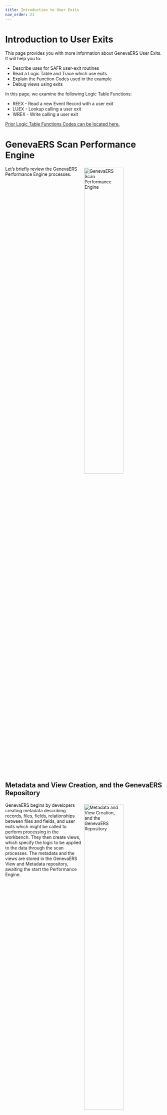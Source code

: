 ```yaml
---
title: Introduction to User Exits
nav_order: 21
---
```


# Introduction to User Exits

This page provides you with more information about GenevaERS User Exits.  It will help you to: 
- Describe uses for SAFR user-exit routines 
- Read a Logic Table and Trace which use exits 
- Explain the Function Codes used in the example
- Debug views using exits  

In this page, we examine the following Logic Table Functions:
- REEX - Read a new Event Record with a user exit
- LUEX - Lookup calling a user exit
- WREX - Write calling a user exit

 [Prior Logic Table Functions Codes can be located here.](Intro11a_Logic_Table_Function_Codes.md)

<div style="clear: right" >

# GenevaERS Scan Performance Engine

<img style="float: right;" width="50%" vspace="5" alt="GenevaERS Scan Performance Engine" src=images/Module20-User-Exit_Routines/Module20_Slide4.jpeg title="GenevaERS Scan Performance Engine"/>

Let’s briefly review the GenevaERS Performance Engine processes.

<div style="clear: right" >

## Metadata and View Creation, and the GenevaERS Repository

<img style="float: right;" width="50%" vspace="5" alt="Metadata and View Creation, and the GenevaERS Repository" src=images/Module20-User-Exit_Routines/Module20_Slide5.jpeg title="Metadata and View Creation, and the GenevaERS Repository"/>

GenevaERS begins by developers creating metadata describing records, files, fields, relationships between files and fields, and user exits which might be called to perform processing in the workbench.  They then create views, which specify the logic to be applied to the data through the scan processes.  The metadata and the views are stored in the GenevaERS View and Metadata repository, awaiting the start the Performance Engine.

<div style="clear: right" >

## Select, Logic and Reference File Phases

<img style="float: right;" width="50%" vspace="5" alt="Select, Logic and Reference File Phases" src=images/Module20-User-Exit_Routines/Module20_Slide6.jpeg title="Select, Logic and Reference File Phases"/>

The first parts of the Performance engine performs the Select, Logic and Reference File phases.  The Select Phase selects the views and associated metadata for those views from the View and Metadata Repository.  Alternatively, this phase can read data provided in a GenevaERS XML schema, which defines the metadata and functions to be performed against the data.  It bundles either of these into a VDP, View Definition Parameter file.

The VDP is used in the Logic Phase to produce two Logic Tables, one for the Reference File Phase, and one for the Extract Phase.  The logic tables contain the functions codes described in this and the prior pages.  

The Extract Phase Logic Table file is used to process event files, but before that the Reference File Logic Table is used to extract a core image file from the reference files.  The Reference File Logic Table does not contain any selection logic, thus it does not remove any rows of data.  Rather, the core image file contains only those fields (columns) needed to be loaded into memory for joins, plus the keys required for the join processes and any effective dates.

<div style="clear: right" >

## Extract Phase

<img style="float: right;" width="50%" vspace="5" alt="Extract Phase" src=images/Module20-User-Exit_Routines/Module20_Slide7.jpeg title="Extract Phase"/>

The Extract Phase begins by loading the VDP, Extract Phase Logic Table and Reference Data from disk.  It then uses the logic table to generate machine code for each thread, each input file partition. It then opens input and output files, and executes these threads according to the thread governor, in parallel.  Each event file record is read and processed through the logic table, performing joins, and writing selected data to output extract files. 

The Extract Phase includes multiple types of user exits, including read, write and look-up exits, highlighted on this graphic by the green balls.

<div style="clear: right" >

## Format Phase

<img style="float: right;" width="50%" vspace="5" alt="Format Phase" src=images/Module20-User-Exit_Routines/Module20_Slide8.jpeg title="Format Phase"/>

The format phase, which is optional depending on the view requirements, begins by sorting each extract file using a custom generated sort card based upon the sort criteria of the views written to that extract file.  During the final phase of sort processing—that which writes data to disk—the records are passed in memory to the format engine.  These records are formatted according to the VDP specifications.  The data is written to the final output file.

The Format Phase includes the Format Exit, shown here at the end of the Format process.  Sort utilities also allow creating sort input exits, shown here over the Sort process.

Let’s overview each of these users exits.

<div style="clear: right" >

# User Exit Overview

<img style="float: right;" width="50%" vspace="5" alt="User Exit Overview" src=images/Module20-User-Exit_Routines/Module20_Slide9.jpeg title="User Exit Overview"/>

User exits, which can also be thought of as API points, are custom programs to perform functions GenevaERS does not do natively.  For example, GenevaERS does not perform an exponential mathematical calculation.  A customer could create a program to perform this function, and call it from GenevaERS to return the results of the calculation.

As noted, GenevaERS has four major points which can invoke a user exit, read, lookup, write and format exits.  The first three are Extract Phase exits, and are used much more frequently than the fourth Format Phase exit.  They are:

- Read Exits stand between the actual input event file and the GenevaERS views.  These exits can modify input records to be presented to GenevaERS threads for processing. 
- Lookup Exits stand between GenevaERS views and the look-up data loaded into memory.   Lookup exits accept join parameters and return looked up records in response to individual joins. These exits can also be used as simple function calls which do not actually perform any look-up.  For example the exponential calculation discussed above could be written as a look-up exit.
- Write Exits stand between GenevaERS and the extract files.  They receive extract records and can manipulate them before being written to extract files.  
- Format Exits, the only GVBMR88 exit, accepts summarized and formatted Format Phase output records prior to being written to files. Format exits are very similar to write exits, except that the record used is the final output record, rather than the extract record.  

At the end of this page we will touch on a non-GenevaERS exit, the Sort Input Exits.

<div style="clear: right" >

## Read Exit Functionality

<img style="float: right;" width="50%" vspace="5" alt="Read Exit Functionality" src=images/Module20-User-Exit_Routines/Module20_Slide10.jpeg title="Read Exit Functionality"/>

As noted, read exits sit between the extract engine, and the input event file.  The GenevaERS views, inside GVBMR95, are only aware of the virtual file which is output by the read exit.  Read Exits are assigned to a physical file, and are placed on the RENX logic table function.  It is called each time the RENX function is executed.  

Examples of read exits that have been written for GenevaERS applications include:
- Read a specialized database structure and extract every record to be passed to GenevaERS to allow GenevaERS to produce reports against those records
- Merge multiple sequential files and compare snap shot records with the history file into a single master file, then used to produce reports
- Process sets of records, and perform functions across the entire set, where one record can affect other either later, or earlier records.  GenevaERS does not easily perform these functions in view.  After all affects are determined and applied, the file is passed to GenevaERS for report generation.

Read exits are typically the most complex to write, because they must perform some IO of some kind.  They are further complicated because it is very inefficient to call a read exit for each record; so instead they are usually written to do block level processing.  

<div style="clear: right" >

## Look-up Exits Functionality

<img style="float: right;" width="50%" vspace="5" alt="Look-up Exits Functionality" src=images/Module20-User-Exit_Routines/Module20_Slide11.jpeg title="Look-up Exits Functionality"/>

Look-up exits sit between the extract engine, and a potential look-up file. The GenevaERS views are only aware of the virtual lookup record output by the lookup exit.  A sample application could be doing direct reads to a database table to retrieve a join value for processing.  However, most often look-up exits do not actually load any data from disk; rather they simply use input parameters passed to them by the views to do some function.  Thus the exit is basically a simple function call.  

Look-up exits are the easiest type of exit to create. The parameters passed to the lookup exit are the values placed in the fields of the join key.  These can be constants, fields from the event file, or fields from another lookup, including calls to other exits.  The output from the lookup exit is a record that must match the LR for the “reference file” record it is to return.   Although it appears to a GenevaERS developer as if GenevaERS has taken the keys and performed a search of a reference table to find the appropriate record, the exit may have done no such thing.  In fact, it could do something as simple as reordering the fields passed to it and returning the record.

Lookup Exits are assigned to a target look-up LR.  When used, the typical LUSM functions are changed to LUEX functions.   The exit is called each time the LUEX function is executed.  

Certain pages are delivered with the product, called GenevaERS Standard Look-up Exits.  These perform a common set of functions not done by native GenevaERS.   For example:
- GVBXLEXP	An exponential calculator.  If passed a number, format and exponent, it will perform the calculation
- GVBXLMD	Accepts two dates, and computes days between those dates
- GVBXLRUD	Simply returns the GenevaERS Fiscal Year data, passed in through the VDP
- GVBXLST	Accepts strings and concatenates them and returns a single string value
- GVBXLTM	Performs a trim function against passed string parameters

<div style="clear: right" >

## Write and Format Exit Functionality

<img style="float: right;" width="50%" vspace="5" alt="Write and Format Exit Functionality" src=images/Module20-User-Exit_Routines/Module20_Slide12.jpeg title="Write and Format Exit Functionality"/>

Write exits sit between the extract engine, and a potential extract or output file. Each write exit is tightly coupled to it’s GenevaERS view, because the exit receives the view output.  Extract exits are called whenever a view is to write an extract record.  In addition to the view’s extract record the write exit is also passed and can sees the event record.  

Write Exits are associated with a view, since the view or a write statement within the view generates the WREX logic table function (rather than WRIN, WRDT, or WRSU functions) and creates the extract record 

The write exit can tell GVBMR95 to do any one of the following:
- Tell GVBMR95 to write a record the exit specifies (could be any record) and continue with event file processing
- Tell GVBMR95 to skip this extract record and go on
- Tell GVBMR95 to write a record the exit specifies (could be any record) and return to the exit to do more processing

The exit can manipulate the extract record; substitute a new record, table the extract record in some way and then dump the table at the end of event file processing, or any other number of things.  Note, though, that unlike read exits which do open and actually read files, write exits typically do not.  They return records to GenevaERS to write to the extract file.  They could do their own IO, but there is typically no benefit to doing so.  GenevaERS’s write routines are very efficient.

Some examples of write exits include the following:
- Table multiple records, summarize them if they have common sort keys, and write a record when the key changes. 
- Read a set of parameters giving scoring requirements, table multiple records and upon a key change, score records.  Create a completely new record with the scoring results, write this new record, and drop all the tabled records
  
Write exits are in between read and lookup exits for complexity.  This is mainly because of the complexity of dealing with extract records.  The exit must know what the extract record will look like for a particular view.  This might be easiest to determine by actually writing the view, and inspecting the extracted records to find positions and lengths.  Any changes in the views can create a new to update the write exit.  

Format exits are very much like write exits, except that they are called at the end of GVBMR88.  They are also dependent upon the view specification.  They are called for each format output record.  Like write exits, they are specified on each view.  They are specified only in the VDP; there is no logic table impact for them.

<div style="clear: right" >

## Metadata Setup

<img style="float: right;" width="50%" vspace="5" alt="Metadata Setup" src=images/Module20-User-Exit_Routines/Module20_Slide13.jpeg title="Metadata Setup"/>

Using exits requires that they first be described in the User Exit Routine screens within the Workbench.  The name can be anything desired. The type can be either Read, Look-up, Write, or Format.  The language and path are for documentation only.  The executable must match the load page name stored within an accessible loadlib for either GVBMR95 or GVBMR88. 

<div style="clear: right" >

<img style="float: right;" width="50%" vspace="5" alt="Metadata Setup" src=images/Module20-User-Exit_Routines/Module20_Slide14.jpeg title="Metadata Setup"/>

The Optimizable flag is only applicable for look-up exits.  Remember that GenevaERS bypasses certain look-ups when the look-up has already been performed.  In these cases, the look-up exit would not be called in the subsequent cases.  If the look-up exit is stateless, in other words, it does not function differently from one execution to another given the same input parameters, the exit can be optimized.  If the exit retains its state from one call to another, then it must be called each time and cannot be optimized.  

For example, one exit was written to detect the first time it was called for a particular event file record.  In this case, it would return a return code of 0; every subsequent call would return a code of 1.  This exit cannot be optimized; each potential call must actually call the exit.  Otherwise the exit would always return a code of 0.

<div style="clear: right" >

# Metadata Set-up 

## Read Exits

<img style="float: right;" width="50%" vspace="5" alt="Metadata Set-up Read Exits" src=images/Module20-User-Exit_Routines/Module20_Slide15.jpeg title="Metadata Set-up Read Exits"/>

Once the user exits are entered into the User Exit table, they can be assigned to the other appropriate metadata components.  For Read Exits, the exit must be assigned to specific Physical File entities.  Remember that for each physical file read by views being processed, the Logic Table contains an RENX logic table row for that physical file.  By assigning a read exit on the physical file, the generated RENX entry will contain the exit to be called each time a new record or block of data is needed

The data returned by the read exit must match the Logical Records that are assigned to this physical file.  Thus when a view accesses a field to perform, perhaps, a selection function, the data must match the logical record layout for the GenevaERS “physical” file entity, not the file read by the read exit.

<div style="clear: right" >

## Look-up Exits

<img style="float: right;" width="50%" vspace="5" alt="Look-up Exit LR" src=images/Module20-User-Exit_Routines/Module20_Slide16.jpeg title="Look-up Exit LR"/>

Standard look-ups require the data to be joined to be defined by an LR.  For look-up exits, the logical record to be returned by the exit must match a specific LR (not the data read from file by the look-up exit, if there is any).  In the example shown here, the “phase code” value must be returned by the look-up exit in position 3 for a length of 2.

When defining the logical record to be returned by the exit, define any of the input parameters the exit will require as “keys,” as if the exit were going to search a reference file table to find the required answer. 

Next define a path that will provide the needed inputs to the exit.  The values in the path can be provided as constants in the views, or in the path, or as values passed from the input file or looked up from another look-up table, requiring a multi-level look-up.

<div style="clear: right" >

<img style="float: right;" width="50%" vspace="5" alt="Look-up Exit LR" src=images/Module20-User-Exit_Routines/Module20_Slide17.jpeg title="Look-up Exit LR"/>

After defining the LR and the look-up path, to assign a lookup exit to the Logical record, select the LR Properties tab.  Then select the appropriate exit.  When a field from the target LR is used in a view, this exit will be called to return data in the format of the defined logical record.  Thus when the Logic Table is generated, the LUSM will be changed to LUEX.  This logic table function contains the user page name to be called.

<div style="clear: right" >

## Write and Format Exits

<img style="float: right;" width="50%" vspace="5" alt="Write and Format Exits" src=images/Module20-User-Exit_Routines/Module20_Slide18.jpeg title="Write and Format Exits"/>

Write Exits and Format Exits are assigned in view properties.  Write exits are assigned in the Extract Phase tab; Format Exit are assigned Format Phase tab.  

Because both of these exits sit potentially at the end of the process, these exits do not return data to GenevaERS views; therefore no logical record defines the outputs from these exits.  Rather the view columns and format (file, hardcopy, etc.) define what these exits will receive.  Changes to the view layout will affect the exits.

Often the “Write DT Area” option is used with write exits, to eliminate the complexity of the extract record layout.  Only the column data is passed to the write exit.

<div style="clear: right" >

## Start-up (“Fixed”) Parameters

<img style="float: right;" width="50%" vspace="5" alt="Start-up (“Fixed”) Parameters" src=images/Module20-User-Exit_Routines/Module20_Slide19.jpeg title="Start-up (“Fixed”) Parameters"/>

Each exit has the potential to receive a fixed set of parameters upon start up.  These parameters are assigned for each instance that an exit is invoked.  

For example, a look-up exit may function differently depending on which LR it is supposed to return; perhaps data can be returned in compressed format in one instance, and not in another.  The LR for the compressed data may pass in a start-up parameter of “CMPSD” and the uncompressed LR would pass in a start-up parameter of “UNCMPSD”.  In this way the same exit program can be used, and which LR should be returned can be indicated as a parameter to the exit.  

<div style="clear: right" >

## Look-up Exit Parameters

<img style="float: right;" width="50%" vspace="5" alt="Look-up Exit Parameters" src=images/Module20-User-Exit_Routines/Module20_Slide20.jpeg title="Look-up Exit Parameters"/>

Read exits receive only the start-up parameters.  Write and Format exits also receive start-up parameters; they also receive the extracted record from the view.  Write exits also have visibility to the event file record as well.

Look-up exits, by contrast, receive start-up parameters; they also have visibility to the event file record.  Additionally, Look-up exits receive all the parameters built in the look-up path.  These values must match the required key for the logical record.

Note the difference between these two types of parameters: 
- The start-up parameters do not change throughout the entire run of GenevaERS.  They are constant.  They are typically only used by the exit at start up to determine which mode the program should function in.
- The look-up key values can change based upon every event file record processed.  Customer ID 1 on the first record may become Customer ID 10,000 on the next record.  

<div style="clear: right" >

# Look-up Exit Example View

<img style="float: right;" width="50%" vspace="5" alt="Example View" src=images/Module20-User-Exit_Routines/Module20_Slide21.jpeg title="Example View"/>

We will use this view to show the GVBMR95 Logic Table and MR95 Trace.  Our example will use a look-up exit, which returns various thread parameters that can be of interest for technical reasons in a view.  The look-up exit is assigned on the LR and path we just examined.


<div style="clear: right" >

<img style="float: right;" width="50%" vspace="5" alt="Look Up Exit Logic Table" src=images/Module20-User-Exit_Routines/Module20_Slide22.jpeg title="Look Up Exit Logic Table"/>

This is the logic table for the example view.  Note that lookups, which would normally have the function code of LUSM, have been changed to the function code of LUEX.  Also, for each LUEX, the ID associated with the User Exit is assigned, in this case, ID 13.  This is the ID assigned to the page GVBXLENV.  

Our path required a single character value be passed to the exit.  This “key” value—a constant of “D”—built by the LKC function, will be passed to the exit as part of the lookup.

Note also that the view has no write exit, because the logic table is WRXT, not a WREX.  Also note there is no Exit ID assigned to the WRXT row.

<div style="clear: right" >

## Not Optimized

<img style="float: right;" width="50%" vspace="5" alt="Lookup Exit Trace, Not Optimized" src=images/Module20-User-Exit_Routines/Module20_Slide23.jpeg title="Lookup Exit Trace, Not Optimized"/>

This is the GVBMR95 Trace for the logic table.  

For event file record 1, the LKC function builds a key with a value “D” in it.  This value is passed to the exit GVBXLENV during the LUEX function.  The exit is called.  The view then uses the data, through a DTL function, placing a value 0001 into column 2.  GVBXLENV did not search any data.  It simply queried the GenevaERS thread number to return a value of 0001.  

Also, note the number of times the exit is called in this trace.  Each lookup actually required calling the exit.

<div style="clear: right" >

## Optimized

<img style="float: right;" width="50%" vspace="5" alt="Lookup Exit Trace, Optimized" src=images/Module20-User-Exit_Routines/Module20_Slide24.jpeg title="Lookup Exit Trace, Optimized"/>

This is the same view but a new trace.  In this trace the “Optimize” flag was turned on.  This means that the logic table only has one executed LUEX function for the entire first event file record.  Because the LKC value of “D” did not change between calls to the exit, the exit is not called again.  

<div style="clear: right" >

## Optimized vs Non-Optimized

<img style="float: right;" width="50%" vspace="5" alt="Optimized vs Non-Optimized" src=images/Module20-User-Exit_Routines/Module20_Slide25.jpeg title="Optimized vs Non-Optimized"/>

The difference between the logic tables for optimized and non-optimized is very clear. The Optimized trace on the right saves significant CPU time, including the overhead for linking to the user exit multiple times on each event file record.  Exits require CPU time by their nature, and the efficiency of the language run-time can also have an impact.  Efficiency should carefully be considered when creating any exit.

<div style="clear: right" >

## Static Parameters

<img style="float: right;" width="50%" vspace="5" alt="Static Parameters" src=images/Module20-User-Exit_Routines/Module20_Slide26.jpeg title="Static Parameters"/>

The trace shows the values placed in the key by the LKDT, LKC and other look-up key functions, the value of “D” in our example view.  These parameters are passed to the look-up exit.  It also shows the static parameters passed as well.  These are shown on the end of the LKEX function row, after the Look-up Exit page.  Similar parameters can be seen in the trace for Read and Write exits if start-up parameters are passed.

<div style="clear: right" >

## Exit Program Specification and Linkage

<img style="float: right;" width="50%" vspace="5" alt="Exit Program Specification and Linkage" src=images/Module20-User-Exit_Routines/Module20_Slide27.jpeg title="Exit Program Specification and Linkage"/>

Exits must be written following the GenevaERS User Exit guidelines.   These specify a standard set of linkage parameters to interact with GVBMR95 and GVBMR88.  They include: 
- A standard set of pointers, used to access various data provided by GenevaERS, including the event record, the extract record, look-up keys, and a work area for maintaining working storage parameters for the exit.  

- Environment data, including the Phase Code, Open, Read, or Close, informing the exit what the status of processing is.  Exits are called during the 
    - Open phase, to prepare for processing, 
    - Read phase as event file records are processed, and 
    - Close phase, to print out control reports, flush final records, or clean up.

- Return codes values, informing GenevaERS of the results of processing.  These can include:
    - A Found, Not Found, or Skip Event Record condition on a Look-up Exit, 
    - An End of File on for a Read exit, or 
    - Write the standard extract record, Write a different record and then return to the exit for processing, or Skip the extract record and continue processing for Write Exits

All Exits may signal view or process level errors as well

The following are the data structures involved:

##  Phase Codes
```
  01  X95PARM1-ENV-DATA.

       05  X95PARM1-THREAD-NBR         PIC S9(04)  COMP.

       05  X95PARM1-PHASE-CODE         PIC  X(02).

           88  X95PARM1-OPEN-PHASE     VALUE 'OP'.

           88  X95PARM1-READ-PHASE     VALUE 'RD'.

           88  X95PARM1-CLOSE-PHASE    VALUE 'CL'.

       05  X95PARM1-CURRENT-VIEW-ID    PIC S9(09)  COMP.

  *During The Open Phase, Read Exits Should 

  *Return The First Event Record.
```

##  Pointers
```  
  X95PARM2-PROCESS-DATE-TIME

  X95PARM3-STARTUP-DATA
  
  X95PARM4-EVENT-REC
  
  X95PARM5-EXTRACT-REC
  
  X95PARM6-LOOKUP-KEY (join values)
  
  X95PARM7-WORK-AREA-ANCHOR

  X95PARM8-RETURN-CODE

  X95PARM9-RESULT-PTR

  X95PARMA-RESULT-BLOCK-SIZE`
```
##  Return Codes
```
     01  X95PARM8-RETURN-CODE        PIC S9(09)  COMP.

  *  All Exits:

       88  X95PARM8-SUCCESSFUL             VALUE +0.

  *  Lookup Exits Only:

       88  X95PARM8-NOT-FOUND              VALUE +4.

  *  Write Exits Only:

       88  X95PARM8-WRITE-AND-REPEAT-CALL  VALUE +4.

  *  READ EXITS ONLY:

       88  X95PARM8-END-OF-FILE            VALUE +8.

  *  LOOKUP EXITS ONLY:

       88  X95PARM8-SKIP-EVENT-REC         VALUE +8.

  *  WRITE EXITS ONLY: 

       88  X95PARM8-SKIP-EXTRACT-REC       VALUE +8.

  *  ALL EXITS:

       88  X95PARM8-DISABLE-CURRENT-VIEW   VALUE +12.

       88  X95PARM8-ABORT-RUN              VALUE +16.
```
<div style="clear: right" >

## GenevaERS Standard Sort Exit

<img style="float: right;" width="50%" vspace="5" alt="GenevaERS Standard Sort Exit" src=images/Module20-User-Exit_Routines/Module20_Slide28.jpeg title="GenevaERS Standard Sort Exit"/>

As noted earlier this graphic shows the potential for a Sort Utility Input or Read Exit.  GenevaERS uses standard sort utilities provided with the operating system or otherwise.  These utilities typically allow for a read exit to the sort utility, a program which stands between the sort utility and the file to be sorted.  Procedures for writing these exits depend upon the sort utility used.  Refer to the sort utility documentation for instructions.

As an example of this type of exit, GenevaERS provides a page GVBSR02.  This page accepts a parameter file, instructing it which view(s) to create multiple permutations for.  Before the utility sorts the records, the Sort Exit will replicate the extracted data, creating new records with permuted sort keys.  For example, a record with a sort key of A, B and C will be duplicated, and a records for of the following would be created:
B, C, A, 
C, A, B, 
C, B, A
A, C, B
B, A, C

This produces many more possible outputs without creating all the different views or exploding the extract files with all the possible combination.  

Using this exit requires concatenating special sort cards to the GVBMR95 generated sort cards, and creating parameters for the Logic Table programs instructing them to generate permuted VDP views, similar to the process it undertakes when it creates the JLT for the reference file phase. These views are never found in the Metadata Repository; they are temporary views only in that run’s VDP.  They are required in the VDP for GVBMR88 to refer to in processing the permuted records. 

# Function Overview

<img style="float: right;" width="50%" vspace="5" alt="Function Overview" src=images/Module20-User-Exit_Routines/Module20_Slide29.jpeg title="Function Overview"/>

This page has introduced the following Logic Table Function Code:
- REEX - Read a new Event Record with a user exit
- LUEX - Lookup calling a user exit
- WREX - Write calling a user exit

[Click here to access the list of the most common Logic Table Functions for reference.](Intro11a_Logic_Table_Function_Codes.md)

<div style="clear: right" > 

# Links

Place following text in the topic:  
    ````
    [Topic A](TopicA)
    ````

The link displays as:   
[Topic A](TopicA)